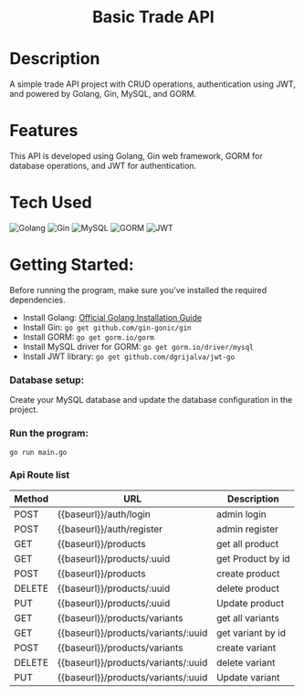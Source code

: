 <div align="center">
      <h1><br/>Basic Trade API</h1>
</div>

# Description
A simple trade API project with CRUD operations, authentication using JWT, and powered by Golang, Gin, MySQL, and GORM.

# Features
This API is developed using Golang, Gin web framework, GORM for database operations, and JWT for authentication.

# Tech Used
![Golang](https://img.shields.io/badge/golang-%23F7DF1E.svg?style=for-the-badge&logo=go&logoColor=black)
![Gin](https://img.shields.io/badge/gin-%2361DAFB.svg?style=for-the-badge&logo=go&logoColor=white)
![MySQL](https://img.shields.io/badge/mysql-%2300f.svg?style=for-the-badge&logo=mysql&logoColor=white)
![GORM](https://img.shields.io/badge/gorm-%2300f.svg?style=for-the-badge&logo=go&logoColor=white)
![JWT](https://img.shields.io/badge/jwt-%2300f.svg?style=for-the-badge&logo=jwt&logoColor=white)

# Getting Started:
Before running the program, make sure you've installed the required dependencies.

- Install Golang: [Official Golang Installation Guide](https://golang.org/doc/install)
- Install Gin: `go get github.com/gin-gonic/gin`
- Install GORM: `go get gorm.io/gorm`
- Install MySQL driver for GORM: `go get gorm.io/driver/mysql`
- Install JWT library: `go get github.com/dgrijalva/jwt-go`

### Database setup:
Create your MySQL database and update the database configuration in the project.

### Run the program:
```shell
go run main.go
```
### Api Route list
| Method | URL             | Description     |
| ------ | --------------- | --------------- |
| POST   | {{baseurl}}/auth/login          | admin login      |
| POST   | {{baseurl}}/auth/register         | admin register      |
| GET    | {{baseurl}}/products         | get all product  |
| GET   | {{baseurl}}/products/:uuid          | get Product by id    |
| POST    |{{baseurl}}/products     | create product    |
| DELETE | {{baseurl}}/products/:uuid     | delete product    |
| PUT | {{baseurl}}/products/:uuid     | Update product    |
| GET    | {{baseurl}}/products/variants         | get all variants  |
| GET   | {{baseurl}}/products/variants/:uuid          | get variant by id    |
| POST    |{{baseurl}}/products/variants     | create variant    |
| DELETE | {{baseurl}}/products/variants/:uuid     | delete variant    |
| PUT | {{baseurl}}/products/variants/:uuid     | Update variant    |

